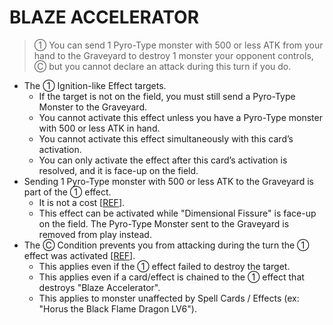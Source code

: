 # BLAZE ACCELERATOR

> ① You can send 1 Pyro-Type monster with 500 or less ATK from your hand to the Graveyard to destroy 1 monster your opponent controls, Ⓒ but you cannot declare an attack during this turn if you do.

*   The ① Ignition-like Effect targets.
    *   If the target is not on the field, you must still send a Pyro-Type Monster to the Graveyard.
    *   You cannot activate this effect unless you have a Pyro-Type monster with 500 or less ATK in hand.
    *   You cannot activate this effect simultaneously with this card’s activation.
    *   You can only activate the effect after this card’s activation is resolved, and it is face-up on the field.
*   Sending 1 Pyro-Type monster with 500 or less ATK to the Graveyard is part of the ① effect.
    *   It is not a cost \[[REF](https://www.pojo.biz/board/showthread.php?t=855510)\].
    *   This effect can be activated while "Dimensional Fissure" is face-up on the field. The Pyro-Type Monster sent to the Graveyard is removed from play instead.
*   The Ⓒ Condition prevents you from attacking during the turn the ① effect was activated \[[REF](https://www.pojo.biz/board/showthread.php?t=855510)\].
    *   This applies even if the ① effect failed to destroy the target.
    *   This applies even if a card/effect is chained to the ① effect that destroys "Blaze Accelerator".
    *   This applies to monster unaffected by Spell Cards / Effects (ex: "Horus the Black Flame Dragon LV6").
